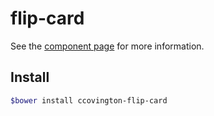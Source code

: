# flip-card

See the [component page](http://CurtisCovington.github.io/flip-card) for more information.

## Install 

```sh
$bower install ccovington-flip-card
```
